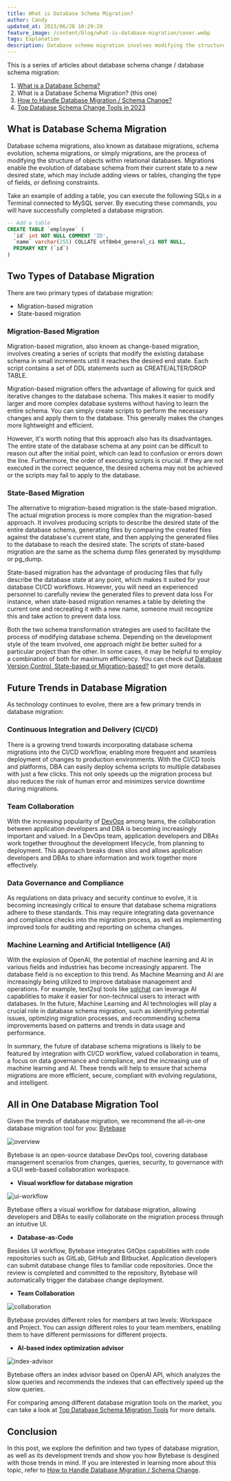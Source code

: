 ```yaml
---
title: What is Database Schema Migration?
author: Candy
updated_at: 2023/06/28 10:29:20
feature_image: /content/blog/what-is-database-migration/cover.webp
tags: Explanation
description: Database schema migration involves modifying the structure of objects within relational databases, evolving their schema from the current state to a new desired state. The two main schema transformation strategies are migration-based migration and state-based migration.
---
```


This is a series of articles about database schema change / database schema migration:

1. [What is a Database Schema?](/blog/what-is-database-schema)
1. What is a Database Schema Migration? (this one)
1. [How to Handle Database Migration / Schema Change?](/blog/how-to-handle-database-schema-change)
1. [Top Database Schema Change Tools in 2023](/blog/top-database-schema-change-tool-evolution)

## What is Database Schema Migration

Database schema migrations, also known as database migrations, schema evolution, schema migrations, or simply migrations, are the process of modifying the structure of objects within relational databases. Migrations enable the evolution of database schema from their current state to a new desired state, which may include adding views or tables, changing the type of fields, or defining constraints.

Take an example of adding a table, you can execute the following SQLs in a Terminal connected to MySQL server. By executing these commands, you will have successfully completed a database migration.

```sql
-- Add a table
CREATE TABLE `employee` (
  `id` int NOT NULL COMMENT 'ID',
  `name` varchar(255) COLLATE utf8mb4_general_ci NOT NULL,
  PRIMARY KEY (`id`)
)
```

## Two Types of Database Migration

There are two primary types of database migration:

- Migration-based migration
- State-based migration

### Migration-Based Migration

Migration-based migration, also known as change-based migration, involves creating a series of scripts that modify the existing database schema in small increments until it reaches the desired end state. Each script contains a set of DDL statements such as CREATE/ALTER/DROP TABLE.

Migration-based migration offers the advantage of allowing for quick and iterative changes to the database schema. This makes it easier to modify larger and more complex database systems without having to learn the entire schema. You can simply create scripts to perform the necessary changes and apply them to the database. This generally makes the changes more lightweight and efficient.

However, it's worth noting that this approach also has its disadvantages. The entire state of the database schema at any point can be difficult to reason out after the initial point, which can lead to confusion or errors down the line. Furthermore, the order of executing scripts is crucial. If they are not executed in the correct sequence, the desired schema may not be achieved or the scripts may fail to apply to the database.

### State-Based Migration

The alternative to migration-based migration is the state-based migration. The actual migration process is more complex than the migration-based approach. It involves producing scripts to describe the desired state of the entire database schema, generating files by comparing the created files against the database's current state, and then applying the generated files to the database to reach the desired state. The scripts of state-based migration are the same as the schema dump files generated by mysqldump or pg_dump.

State-based migration has the advantage of producing files that fully describe the database state at any point, which makes it suited for your database CI/CD workflows. However, you will need an experienced personnel to carefully review the generated files to prevent data loss For instance, when state-based migration renames a table by deleting the current one and recreating it with a new name, someone must recognize this and take action to prevent data loss.

Both the two schema transformation strategies are used to facilitate the process of modifying database schema. Depending on the development style of the team involved, one approach might be better suited for a particular project than the other. In some cases, it may be helpful to employ a combination of both for maximum efficiency. You can check out [Database Version Control, State-based or Migration-based?](/blog/database-version-control-state-based-vs-migration-based) to get more details.

## Future Trends in Database Migration

As technology continues to evolve, there are a few primary trends in database migration:

### Continuous Integration and Delivery (CI/CD)

There is a growing trend towards incorporating database schema migrations into the CI/CD workflow, enabling more frequent and seamless deployment of changes to production environments. With the CI/CD tools and platforms, DBA can easily deploy schema scripts to multiple databases with just a few clicks. This not only speeds up the migration process but also reduces the risk of human error and minimizes service downtime during migrations.

### Team Collaboration

With the increasing popularity of [DevOps](/blog/dev-sre-ops-devops-difference/#devops) among teams, the collaboration between application developers and DBA is becoming increasingly important and valued. In a DevOps team, application developers and DBAs work together throughout the development lifecycle, from planning to deployment. This approach breaks down silos and allows application developers and DBAs to share information and work together more effectively.

### Data Governance and Compliance

As regulations on data privacy and security continue to evolve, it is becoming increasingly critical to ensure that database schema migrations adhere to these standards. This may require integrating data governance and compliance checks into the migration process, as well as implementing improved tools for auditing and reporting on schema changes.

### Machine Learning and Artificial Intelligence (AI)

With the explosion of OpenAI, the potential of machine learning and AI in various fields and industries has become increasingly apparent. The database field is no exception to this trend. As Machine Mearning and AI are increasingly being utilized to improve database management and operations. For example, text2sql tools like [sqlchat](https://www.sqlchat.ai/) can leverage AI capabilities to make it easier for non-technical users to interact with databases. In the future, Machine Learning and AI technologies will play a crucial role in database schema migration, such as identifying potential issues, optimizing migration processes, and recommending schema improvements based on patterns and trends in data usage and performance.

In summary, the future of database schema migrations is likely to be featured by integration with CI/CD workflow, valued collaboration in teams, a focus on data governance and compliance, and the increasing use of machine learning and AI. These trends will help to ensure that schema migrations are more efficient, secure, compliant with evolving regulations, and intelligent.

## All in One Database Migration Tool

Given the trends of database migration, we recommend the all-in-one database migration tool for you: [Bytebase](https://www.bytebase.com/)

![overview](/content/blog/what-is-database-migration/overview.webp)

Bytebase is an open-source database DevOps tool, covering database management scenarios from changes, queries, security, to governance with a GUI web-based collaboration workspace.

- **Visual workflow for database migration**

![ui-workflow](/content/blog/what-is-database-migration/ui-workflow.webp)

Bytebase offers a visual workflow for database migration, allowing developers and DBAs to easily collaborate on the migration process through an intuitive UI.

- **Database-as-Code**

Besides UI workflow, Bytebase integrates GitOps capabilities with code repositories such as GitLab, GitHub and Bitbucket. Application developers can submit database change files to familiar code repositories. Once the review is completed and committed to the repository, Bytebase will automatically trigger the database change deployment.

- **Team Collaboration**

![collaboration](/content/blog/what-is-database-migration/collaboration.webp)

Bytebase provides different roles for members at two levels: Workspace and Project. You can assign different roles to your team members, enabling them to have different permissions for different projects.

- **AI-based index optimization advisor**

![index-advisor](/content/blog/what-is-database-migration/index-advisor.webp)

Bytebase offers an index advisor based on OpenAI API, which analyzes the slow queries and recommends the indexes that can effectively speed up the slow queries.

For comparing among different database migration tools on the market, you can take a look at [Top Database Schema Migration Tools](/blog/top-database-schema-change-tool-evolution/) for more details.

## Conclusion

In this post, we explore the definition and two types of database migration, as well as its development trends and show you how Bytebase is desgined with those trends in mind. If you are interested in learning more about this topic, refer to [How to Handle Database Migration / Schema Change](/blog/how-to-handle-database-schema-change/).
